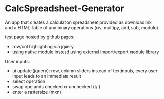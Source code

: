 # CalcSpreadsheet-Generator

An app that creates a calculation spreadsheet provided as downloadlink and a HTML Table of any binary operations (div, multipy, add, sub, modulo)

test page hosted by github pages:


+ row/col highlighting via jquery
+ using native module instead using external import/export module library

User inputs:
+ ui update (jquery): row, column sliders instead of textinputs, every user input leads to an immediate result 
+ select operation
+ swap operands checked or unchecked (t/f)
+ enter a rastersize (mxn)
